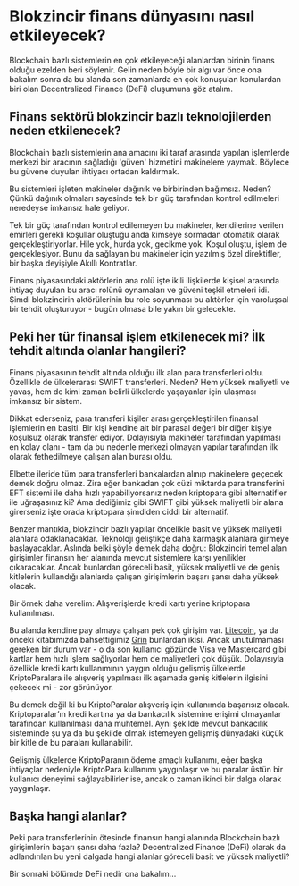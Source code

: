 # Blokzincir finans dünyasını nasıl etkileyecek?

Blockchain bazlı sistemlerin en çok etkileyeceği alanlardan birinin finans olduğu ezelden beri söylenir. Gelin neden böyle bir algı var önce ona bakalım sonra da bu alanda son zamanlarda en çok konuşulan konulardan biri olan Decentralized Finance \(DeFi\) oluşumuna göz atalım.

## Finans sektörü blokzincir bazlı teknolojilerden neden etkilenecek? <a id="finans-sekt&#xF6;r&#xFC;-blockchain-bazl&#x131;-teknolojilerden-neden-etkilenecek"></a>

Blockchain bazlı sistemlerin ana amacını iki taraf arasında yapılan işlemlerde merkezi bir aracının sağladığı 'güven' hizmetini makinelere yaymak. Böylece bu güvene duyulan ihtiyacı ortadan kaldırmak.

Bu sistemleri işleten makineler dağınık ve birbirinden bağımsız. Neden? Çünkü dağınık olmaları sayesinde tek bir güç tarafından kontrol edilmeleri neredeyse imkansız hale geliyor.

Tek bir güç tarafından kontrol edilemeyen bu makineler, kendilerine verilen emirleri gerekli koşullar oluştuğu anda kimseye sormadan otomatik olarak gerçekleştiriyorlar. Hile yok, hurda yok, gecikme yok. Koşul oluştu, işlem de gerçekleşiyor. Bunu da sağlayan bu makineler için yazılmış özel direktifler, bir başka deyişiyle Akıllı Kontratlar.

Finans piyasasındaki aktörlerin ana rolü işte ikili ilişkilerde kişisel arasında ihtiyaç duyulan bu aracı rolünü oynamaları ve güveni teşkil etmeleri idi. Şimdi blokzincirin aktörülerinin bu role soyunması bu aktörler için varoluşsal bir tehdit oluşturuyor - bugün olmasa bile yakın bir gelecekte.

## Peki her tür finansal işlem etkilenecek mi? İlk tehdit altında olanlar hangileri? <a id="peki-her-t&#xFC;r-finansal-i&#x15F;lem-etkilenecek-mi-i&#x307;lk-tehdit-alt&#x131;nda-olanlar-hangileri"></a>

Finans piyasasının tehdit altında olduğu ilk alan para transferleri oldu. Özellikle de ülkelerarası SWIFT transferleri. Neden? Hem yüksek maliyetli ve yavaş, hem de kimi zaman belirli ülkelerde yaşayanlar için ulaşması imkansız bir sistem.

Dikkat ederseniz, para transferi kişiler arası gerçekleştirilen finansal işlemlerin en basiti. Bir kişi kendine ait bir parasal değeri bir diğer kişiye koşulsuz olarak transfer ediyor. Dolayısıyla makineler tarafından yapılması en kolay olanı - tam da bu nedenle merkezi olmayan yapılar tarafından ilk olarak fethedilmeye çalışan alan burası oldu.

Elbette ileride tüm para transferleri bankalardan alınıp makinelere geçecek demek doğru olmaz. Zira eğer bankadan çok cüzi miktarda para transferini EFT sistemi ile daha hızlı yapabiliyorsanız neden kriptopara gibi alternatifler ile uğraşasınız ki? Ama dediğimiz gibi SWIFT gibi yüksek maliyetli bir alana girerseniz işte orada kriptopara şimdiden ciddi bir alternatif.

Benzer mantıkla, blokzincir bazlı yapılar öncelikle basit ve yüksek maliyetli alanlara odaklanacaklar. Teknoloji geliştikçe daha karmaşık alanlara girmeye başlayacaklar. Aslında belki şöyle demek daha doğru: Blokzinciri temel alan girişimler finansın her alanında mevcut sistemlere karşı yenilikler çıkaracaklar. Ancak bunlardan göreceli basit, yüksek maliyetli ve de geniş kitlelerin kullandığı alanlarda çalışan girişimlerin başarı şansı daha yüksek olacak.

Bir örnek daha verelim: Alışverişlerde kredi kartı yerine kriptopara kullanılması.

Bu alanda kendine pay almaya çalışan pek çok girişim var. [Litecoin](https://turansert.com/genel/2018/06/07/token-dunyasina-devam-diger-kriptopalar-litecoin-monero-dash-zcash.html), ya da önceki kitabımızda bahsettiğimiz [Grin](https://turansert.com/genel/2019/01/25/Grine-teknik-bakis.html) bunlardan ikisi. Ancak unutulmaması gereken bir durum var - o da son kullanıcı gözünde Visa ve Mastercard gibi kartlar hem hızlı işlem sağlıyorlar hem de maliyetleri çok düşük. Dolayısıyla özellikle kredi kartı kullanımının yaygın olduğu gelişmiş ülkelerde KriptoParalara ile alışveriş yapılması ilk aşamada geniş kitlelerin ilgisini çekecek mi - zor görünüyor.

Bu demek değil ki bu KriptoParalar alışveriş için kullanımda başarısız olacak. Kriptoparalar’ın kredi kartına ya da bankacılık sistemine erişimi olmayanlar tarafından kullanılması daha muhtemel. Aynı şekilde mevcut bankacılık sisteminde şu ya da bu şekilde olmak istemeyen gelişmiş dünyadaki küçük bir kitle de bu paraları kullanabilir.

Gelişmiş ülkelerde KriptoParanın ödeme amaçlı kullanımı, eğer başka ihtiyaçlar nedeniyle KriptoPara kullanımı yaygınlaşır ve bu paralar üstün bir kullanıcı deneyimi sağlayabilirler ise, ancak o zaman ikinci bir dalga olarak yaygınlaşır.

## Başka hangi alanlar? <a id="ba&#x15F;ka-hangi-alanlar"></a>

Peki para transferlerinin ötesinde finansın hangi alanında Blockchain bazlı girişimlerin başarı şansı daha fazla? Decentralized Finance \(DeFi\) olarak da adlandırılan bu yeni dalgada hangi alanlar göreceli basit ve yüksek maliyetli?

Bir sonraki bölümde  DeFi nedir ona bakalım...

##  <a id="defi-nedir"></a>


